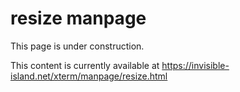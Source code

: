 # resize manpage

This page is under construction.

This content is currently available at
https://invisible-island.net/xterm/manpage/resize.html
